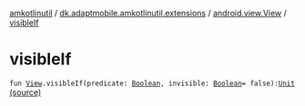 [amkotlinutil](../../index.md) / [dk.adaptmobile.amkotlinutil.extensions](../index.md) / [android.view.View](index.md) / [visibleIf](./visible-if.md)

# visibleIf

`fun `[`View`](https://developer.android.com/reference/android/view/View.html)`.visibleIf(predicate: `[`Boolean`](https://kotlinlang.org/api/latest/jvm/stdlib/kotlin/-boolean/index.html)`, invisible: `[`Boolean`](https://kotlinlang.org/api/latest/jvm/stdlib/kotlin/-boolean/index.html)` = false): `[`Unit`](https://kotlinlang.org/api/latest/jvm/stdlib/kotlin/-unit/index.html) [(source)](https://github.com/adaptmobile-organization/amkotlinutil/tree/master/amkotlinutil/src/main/java/dk/adaptmobile/amkotlinutil/extensions/ViewExtensions.kt#L49)
